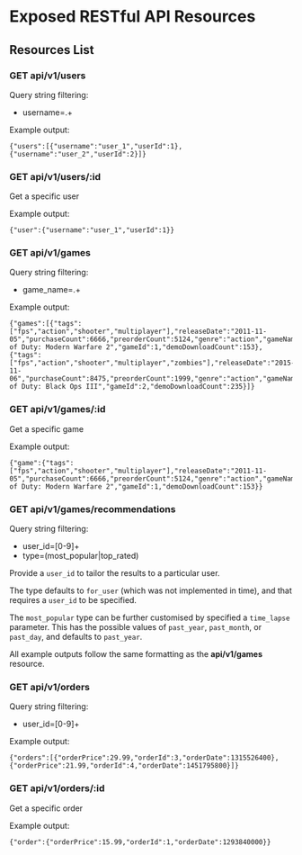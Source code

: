# Exposed RESTful API Resources

## Resources List

### GET api/v1/users
Query string filtering:
 - username=.+

Example output:
```
{"users":[{"username":"user_1","userId":1},{"username":"user_2","userId":2}]}
```

### GET api/v1/users/:id
Get a specific user

Example output:
```
{"user":{"username":"user_1","userId":1}}
```

### GET api/v1/games
Query string filtering:
 - game_name=.+

Example output:
```
{"games":[{"tags":["fps","action","shooter","multiplayer"],"releaseDate":"2011-11-05","purchaseCount":6666,"preorderCount":5124,"genre":"action","gameName":"Call of Duty: Modern Warfare 2","gameId":1,"demoDownloadCount":153},{"tags":["fps","action","shooter","multiplayer","zombies"],"releaseDate":"2015-11-06","purchaseCount":8475,"preorderCount":1999,"genre":"action","gameName":"Call of Duty: Black Ops III","gameId":2,"demoDownloadCount":235}]}
```

### GET api/v1/games/:id
Get a specific game

Example output:
```
{"game":{"tags":["fps","action","shooter","multiplayer"],"releaseDate":"2011-11-05","purchaseCount":6666,"preorderCount":5124,"genre":"action","gameName":"Call of Duty: Modern Warfare 2","gameId":1,"demoDownloadCount":153}}
```

### GET api/v1/games/recommendations
Query string filtering:
 - user_id=[0-9]+
 - type=(most_popular|top_rated)

Provide a `user_id` to tailor the results to a particular user.

The type defaults to `for_user` (which was not implemented in time), and that
requires a `user_id` to be specified.

The `most_popular` type can be further customised by specified a `time_lapse`
parameter. This has the possible values of `past_year`, `past_month`, or
`past_day`, and defaults to `past_year`.

All example outputs follow the same formatting as the **api/v1/games** resource.

### GET api/v1/orders
Query string filtering:
 - user_id=[0-9]+

Example output:
```
{"orders":[{"orderPrice":29.99,"orderId":3,"orderDate":1315526400},{"orderPrice":21.99,"orderId":4,"orderDate":1451795800}]}
```

### GET api/v1/orders/:id
Get a specific order

Example output:
```
{"order":{"orderPrice":15.99,"orderId":1,"orderDate":1293840000}}
```
